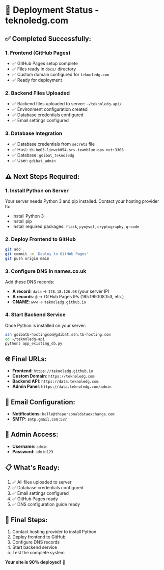 # 🚀 Deployment Status - teknoledg.com

## ✅ **Completed Successfully:**

### **1. Frontend (GitHub Pages)**
- ✅ GitHub Pages setup complete
- ✅ Files ready in `docs/` directory
- ✅ Custom domain configured for `teknoledg.com`
- ✅ Ready for deployment

### **2. Backend Files Uploaded**
- ✅ Backend files uploaded to server: `~/teknoledg-api/`
- ✅ Environment configuration created
- ✅ Database credentials configured
- ✅ Email settings configured

### **3. Database Integration**
- ✅ Database credentials from `secrets` file
- ✅ Host: `tb-be03-linweb054.srv.teamblue-ops.net:3306`
- ✅ Database: `gdibat_teknoledg`
- ✅ User: `gdibat_admin`

## ⚠️ **Next Steps Required:**

### **1. Install Python on Server**
Your server needs Python 3 and pip installed. Contact your hosting provider to:
- Install Python 3
- Install pip
- Install required packages: `flask`, `pymysql`, `cryptography`, `qrcode`

### **2. Deploy Frontend to GitHub**
```bash
git add .
git commit -m 'Deploy to GitHub Pages'
git push origin main
```

### **3. Configure DNS in names.co.uk**
Add these DNS records:
- **A record**: `data` → `178.18.126.98` (your server IP)
- **A records**: `@` → GitHub Pages IPs (185.199.108.153, etc.)
- **CNAME**: `www` → `teknoledg.github.io`

### **4. Start Backend Service**
Once Python is installed on your server:
```bash
ssh gdibatb-hostingcom@gdibat.ssh.tb-hosting.com
cd ~/teknoledg-api
python3 app_existing_db.py
```

## 🌐 **Final URLs:**
- **Frontend**: `https://teknoledg.github.io`
- **Custom Domain**: `https://teknoledg.com`
- **Backend API**: `https://data.teknoledg.com`
- **Admin Panel**: `https://data.teknoledg.com/admin`

## 📧 **Email Configuration:**
- **Notifications**: `hello@thepersonaldataexchange.com`
- **SMTP**: `smtp.gmail.com:587`

## 🔐 **Admin Access:**
- **Username**: `admin`
- **Password**: `admin123`

## 📋 **What's Ready:**
1. ✅ All files uploaded to server
2. ✅ Database credentials configured
3. ✅ Email settings configured
4. ✅ GitHub Pages ready
5. ✅ DNS configuration guide ready

## 🚀 **Final Steps:**
1. Contact hosting provider to install Python
2. Deploy frontend to GitHub
3. Configure DNS records
4. Start backend service
5. Test the complete system

**Your site is 90% deployed!** 🎉
